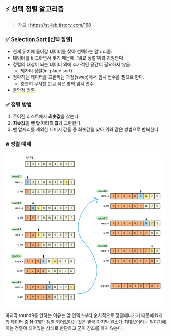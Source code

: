 ## ⚡ 선택 정렬 알고리즘

> 참고 : https://st-lab.tistory.com/168

### ✅ Selection Sort [선택 정렬] 

- 현재 위치에 들어갈 데이터를 찾아 선택하는 알고리즘.
- 데이터를 비교하면서 찾기 때문에, '비교 정렬'이라 지칭한다.
- 정렬의 대상이 되는 데이터 외에 추가적인 공간이 필요하지 않음.
  - 제자리 정렬(in-place sort)
- 정확히는 데이터를 교환하는 과정(swap)에서 임시 변수를 필요로 한다.
  - 충분히 무시할 만큼 적은 양의 임시 변수.
- <u style="text-decoration: none; border-bottom: 1px solid rgb(238, 238, 86); padding-bottom: 0px; ">불안정 정렬</u>


### ✅ 정렬 방법

1. 주어진 리스트에서 **최솟값**을 찾는다.
2. **최솟값**을 **맨 앞 자리의 값**과 교환한다.
3. 맨 앞자리를 제외한 나머지 값들 중 최솟값을 찾아 위와 같은 방법으로 반복한다.

### 🔥 정렬 예제

![선택정렬 알고리즘](../images/선택정렬_알고리즘.PNG)
 
마지막 round9를 안하는 이유는 앞 인덱스부터 순차적으로 정렬해나가기 때문에 N개의 데이터 중 N-1개가 정렬 되어있다는 것은 결국 마지막 원소가 최대값이라는 말이기에 이는 정렬이 되어있는 상태로 판단하고 굳이 참조를 하지 않는다.